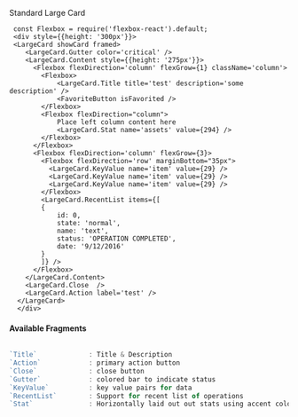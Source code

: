 Standard Large Card
     
     const Flexbox = require('flexbox-react').default;
     <div style={{height: '300px'}}>
     <LargeCard showCard framed>
        <LargeCard.Gutter color='critical' />
        <LargeCard.Content style={{height: '275px'}}>
          <Flexbox flexDirection='column' flexGrow={1} className='column'>
            <Flexbox>
                <LargeCard.Title title='test' description='some description' />
                <FavoriteButton isFavorited />
            </Flexbox>
            <Flexbox flexDirection="column">
                Place left column content here
                <LargeCard.Stat name='assets' value={294} />
            </Flexbox>
          </Flexbox>
          <Flexbox flexDirection='column' flexGrow={3}>
            <Flexbox flexDirection='row' marginBottom="35px">
              <LargeCard.KeyValue name='item' value={29} />
              <LargeCard.KeyValue name='item' value={29} />
              <LargeCard.KeyValue name='item' value={29} />
            </Flexbox>
            <LargeCard.RecentList items={[
            {
                id: 0,
                state: 'normal',
                name: 'text',
                status: 'OPERATION COMPLETED',
                date: '9/12/2016'
            }
            ]} />
          </Flexbox>
        </LargeCard.Content>
        <LargeCard.Close  />
        <LargeCard.Action label='test' />
      </LargeCard>
      </div>

#### Available Fragments ####

```javascript

`Title`             : Title & Description
`Action`            : primary action button
`Close`             : close button
`Gutter`            : colored bar to indicate status
`KeyValue`          : key value pairs for data
`RecentList`        : Support for recent list of operations
`Stat`              : Horizontally laid out out stats using accent color

```